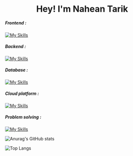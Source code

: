 <h1 align="center">Hey! I'm Nahean Tarik</h1>

<h5 align="left">Frontend :</h5>

[![My Skills](https://skillicons.dev/icons?i=html,css,bootstrap,js)](https://skillicons.dev)

<h5 align="left">Backend :</h5>

[![My Skills](https://skillicons.dev/icons?i=django,flask,python)](https://skillicons.dev)

<h5 align="left">Database :</h5>

[![My Skills](https://skillicons.dev/icons?i=mysql,mongodb,sqlite)](https://skillicons.dev)

<h5 align="left">Cloud platform :</h5>

[![My Skills](https://skillicons.dev/icons?i=heroku,firebase)](https://skillicons.dev)

<h5 align="left">Problem solving :</h5>

[![My Skills](https://skillicons.dev/icons?i=c,python,js)](https://skillicons.dev)


![Anurag's GitHub stats](https://github-readme-stats.vercel.app/api?username=naheantarik&theme=react&show_icons=true)


![Top Langs](https://github-readme-stats.vercel.app/api/top-langs/?username=naheantarik)
